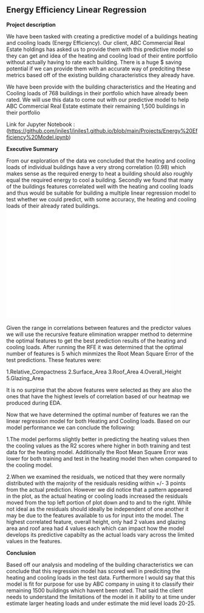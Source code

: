 ## Energy Efficiency Linear Regression

**Project description** 

We have been tasked with creating a predictive model of a buildings heating and cooling loads (Energy Efficiency). Our client, ABC Commercial Real Estate holdings has asked us to provide them with this predictive model so they can get and idea of the heating and cooling load of their entire portfolio without actually having to rate each building. There is a huge $ saving potential if we can provide them with an accurate way of predciting these metrics based off of the existing building characteristics they already have.

We have been provide with the building characteristics and the Heating and Cooling loads of 768 buildings in their portfolio which have already been rated. We will use this data to come out with our predictive model to help ABC Commercial Real Estate estimate their remaining 1,500 buildings in their portfolio

Link for Jupyter Notebook : (https://github.com/jniles1/jniles1.github.io/blob/main/Projects/Energy%20Efficiency%20Model.ipynb)

**Executive Summary**

From our exploration of the data we concluded that the heating and cooling loads of individual buildings have a very strong correlation (0.98) which makes sense as the required energy to heat a building should also roughly equal the required energy to cool a building. Secondly we found that many of the buildings features correlated well with the heating and cooling loads and thus would be suitable for building a multiple linear regression model to test whether we could predict, with some accuracy, the heating and cooling loads of their already rated buildings.
<img src="images/Feature_Heatmap.png"/>

Given the range in correlations between features and the predictor values we will use the recursive feature elimination wrapper method to determine the optimal features to get the best prediction results of the heating and cooling loads. After running the RFE it was determined that the optimal number of features is 5 which minmizes the Root Mean Square Error of the test predictions. These features were:

1.Relative_Compactness
2.Surface_Area
3.Roof_Area
4.Overall_Height
5.Glazing_Area

It is no surpirse that the above features were selected as they are also the ones that have the highest levels of correlation based of our heatmap we produced during EDA.

Now that we have determined the optimal number of features we ran the linear regression model for both Heating and Cooling loads. Based on our model performance we can conclude the following:

1.The model performs slightly better in predicting the heating values then the cooling values as the R2 scores where higher in both training and test data for the heating model. Additionally the Root Mean Square Error was lower for both training and test in the heating model then when compared to the cooling model.

2.When we examined the residuals, we noticed that they were normally distributed with the majority of the residuals residing within +/- 3 points from the actual prediction. However we did notice that a pattern appeared in the plot, as the actual heating or cooling loads increased the residuals moved from the top left portion of plot down and to and to the right. While not ideal as the residuals should ideally be independent of one another it may be due to the features available to us for input into the model. The highest correlated feature, overall height, only had 2 values and glazing area and roof area had 4 values each which can impact how the model develops its predictive capabilty as the actual loads vary across the limited values in the features.

**Conclusion**

Based off our analysis and modeling of the building characteristics we can conclude that this regression model has scored well in prediciting the heating and cooling loads in the test data. Furthermore I would say that this model is fit for purpose for use by ABC company in using it to classify their remaining 1500 buildings which havent been rated. That said the client needs to understand the limitations of the model in it ability to at time under estimate larger heating loads and under estimate the mid level loads 20-25.
